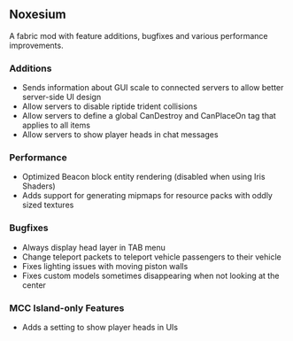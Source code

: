 Noxesium
---
A fabric mod with feature additions, bugfixes and various performance improvements.

### Additions
- Sends information about GUI scale to connected servers to allow better server-side UI design
- Allow servers to disable riptide trident collisions
- Allow servers to define a global CanDestroy and CanPlaceOn tag that applies to all items
- Allow servers to show player heads in chat messages

### Performance
- Optimized Beacon block entity rendering (disabled when using Iris Shaders)
- Adds support for generating mipmaps for resource packs with oddly sized textures

### Bugfixes
- Always display head layer in TAB menu
- Change teleport packets to teleport vehicle passengers to their vehicle
- Fixes lighting issues with moving piston walls
- Fixes custom models sometimes disappearing when not looking at the center

### MCC Island-only Features
- Adds a setting to show player heads in UIs